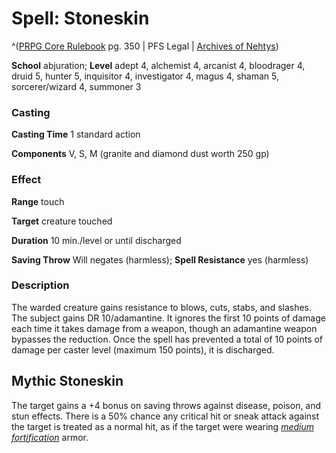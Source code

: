 # Spell: Stoneskin

^([PRPG Core Rulebook][ss-stoneskin] pg. 350 | PFS Legal | [Archives of Nehtys][sn-stoneskin])

**School** abjuration; **Level** adept 4, alchemist 4, arcanist 4, bloodrager 4, druid 5, hunter 5, inquisitor 4, investigator 4, magus 4, shaman 5, sorcerer/wizard 4, summoner 3

### Casting

**Casting Time** 1 standard action  

**Components** V, S, M (granite and diamond dust worth 250 gp)

### Effect

**Range** touch  

**Target** creature touched  

**Duration** 10 min./level or until discharged  

**Saving Throw** Will negates (harmless); **Spell Resistance** yes (harmless)

### Description

The warded creature gains resistance to blows, cuts, stabs, and slashes. The subject gains DR 10/adamantine. It ignores the first 10 points of damage each time it takes damage from a weapon, though an adamantine weapon bypasses the reduction. Once the spell has prevented a total of 10 points of damage per caster level (maximum 150 points), it is discharged.

## Mythic Stoneskin

The target gains a +4 bonus on saving throws against disease, poison, and stun effects. There is a 50% chance any critical hit or sneak attack against the target is treated as a normal hit, as if the target were wearing _[medium fortification]_ armor.

[ss-stoneskin]: http://paizo.com/pathfinderRPG/v57
[sn-stoneskin]: http://www.archivesofnethys.com/SpellDisplay.aspx?ItemName=Stoneskin
[medium fortification]: http://www.archivesofnethys.com/SpellDisplay.aspx?ItemName=medium%20fortification